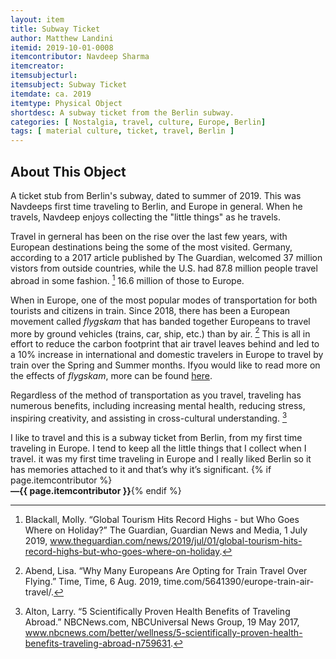 ```yaml
---
layout: item
title: Subway Ticket
author: Matthew Landini
itemid: 2019-10-01-0008
itemcontributor: Navdeep Sharma
itemcreator: 
itemsubjecturl: 
itemsubject: Subway Ticket
itemdate: ca. 2019
itemtype: Physical Object
shortdesc: A subway ticket from the Berlin subway. 
categories: [ Nostalgia, travel, culture, Europe, Berlin]
tags: [ material culture, ticket, travel, Berlin ]
---
```


## About This Object

A ticket stub from Berlin's subway, dated to summer of 2019. This was Navdeeps first time traveling to Berlin, and Europe in general. When he travels, Navdeep enjoys collecting the "little things" as he travels. 

Travel in gerneral has been on the rise over the last few years, with European destinations being the some of the most visited. Germany, according to a 2017 article published by The Guardian, welcomed 37 million vistors from outside countries, while the U.S. had 87.8 million people travel abroad in some fashion. [^1] 16.6 million of those to Europe.

When in Europe, one of the most popular modes of transportation for both tourists and citizens in train. Since 2018, there has been a European movement called *flygskam* that has banded together Europeans to travel more by ground vehicles (trains, car, ship, etc.) than by air. [^2] This is all in effort to reduce the carbon footprint that air travel leaves behind and led to a 10% increase in international and domestic travelers in Europe to travel by train over the Spring and Summer months. Ifyou would like to read more on the effects of *flygskam*, more can be found [here](https://time.com/5641390/europe-train-air-travel/).

Regardless of the method of transportation as you travel, traveling has numerous benefits, including increasing mental health, reducing stress, inspiring creativity, and assisting in cross-cultural understanding. [^3] 

<p class="blockquote">I like to travel and this is a subway ticket from Berlin, from my first time traveling in Europe.  I tend to keep all the little things that I collect when I travel. it was my first time traveling in Europe and I really liked Berlin so it has memories attached to it and that’s why it’s significant. {% if page.itemcontributor %}<br><strong>—{{ page.itemcontributor }}</strong>{% endif %}</p>

[^1]: Blackall, Molly. “Global Tourism Hits Record Highs - but Who Goes Where on Holiday?” The Guardian, Guardian News and Media, 1 July 2019, www.theguardian.com/news/2019/jul/01/global-tourism-hits-record-highs-but-who-goes-where-on-holiday.
[^2]: Abend, Lisa. “Why Many Europeans Are Opting for Train Travel Over Flying.” Time, Time, 6 Aug. 2019, time.com/5641390/europe-train-air-travel/.
[^3]: Alton, Larry. “5 Scientifically Proven Health Benefits of Traveling Abroad.” NBCNews.com, NBCUniversal News Group, 19 May 2017, www.nbcnews.com/better/wellness/5-scientifically-proven-health-benefits-traveling-abroad-n759631.

